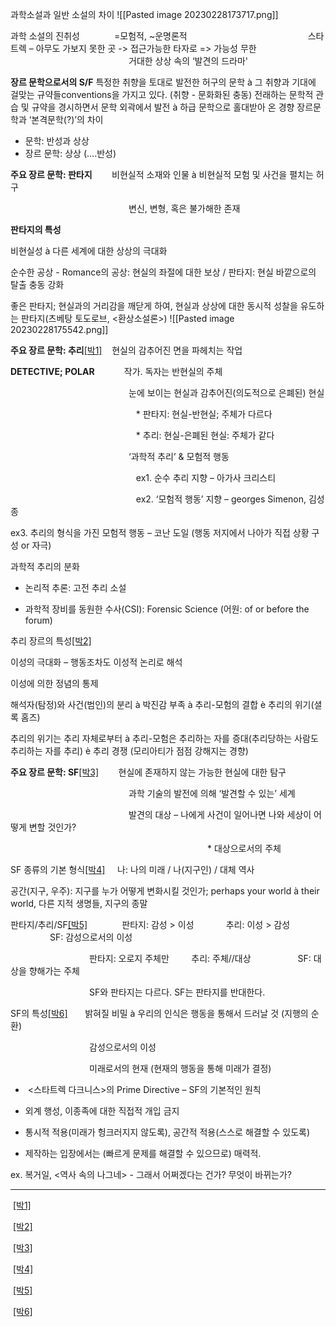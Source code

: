 과학소설과 일반 소설의 차이
![[Pasted image 20230228173717.png]]

과학 소설의 진취성              =모험적, ~운명론적
                                                스타트렉 – 아무도 가보지 못한 곳 -> 접근가능한 타자로 => 가능성 무한
                                                거대한 상상 속의 ‘발견의 드라마'


**장르 문학으로서의 S/F**
특정한 취향을 토대로 발전한 허구의 문학 à 그 취향과 기대에 걸맞는 규약들conventions을 가지고 있다. (취향 - 문화화된 충동)
전래하는 문학적 관습 및 규약을 경시하면서 문학 외곽에서 발전 à 하급 문학으로 홀대받아 온 경향
장르문학과 ‘본격문학(?)’의 차이
- 문학: 반성과 상상
- 장르 문학: 상상 (....반성)

**주요 장르 문학: 판타지**        비현실적 소재와 인물 à 비현실적 모험 및 사건을 펼치는 허구

                                                변신, 변형, 혹은 불가해한 존재

**판타지의 특성**

비현실성 à 다른 세계에 대한 상상의 극대화

순수한 공상 - Romance의 공상: 현실의 좌절에 대한 보상 / 판타지: 현실 바깥으로의 탈출 충동 강화

좋은 판타지; 현실과의 거리감을 깨닫게 하여, 현실과 상상에 대한 동시적 성찰을 유도하는 판타지(츠베탕 토도로브, <환상소설론>)
![[Pasted image 20230228175542.png]]

**주요 장르 문학: 추리**[[박1]](#_msocom_1)    현실의 감추어진 면을 파헤치는 작업

**DETECTIVE; POLAR**            작가. 독자는 반현실의 주체

                                                눈에 보이는 현실과 감추어진(의도적으로 은폐된) 현실

                                                   * 판타지: 현실-반현실; 주체가 다르다

                                                   * 추리: 현실-은폐된 현실: 주체가 같다

                                                ‘과학적 추리’ & 모험적 행동

                                                   ex1. 순수 추리 지향 – 아가사 크리스티

                                                   ex2. ‘모험적 행동’ 지향 – georges Simenon, 김성종

ex3. 추리의 형식을 가진 모험적 행동 – 코난 도일 (행동 저지에서 나아가 직접 상황 구성 or 자극)

과학적 추리의 분화

* 논리적 추론: 고전 추리 소설

* 과학적 장비를 동원한 수사(CSI): Forensic Science (어원: of or before the forum)

추리 장르의 특성[[박2]](#_msocom_2) 

이성의 극대화 – 행동조차도 이성적 논리로 해석

이성에 의한 정념의 통제

해석자(탐정)와 사건(범인)의 분리 à 박진감 부족 à 추리-모험의 결합 è 추리의 위기(셜록 홈즈)

추리의 위기는 추리 자체로부터 à 추리-모험은 추리하는 자를 증대(추리당하는 사람도 추리하는 자를 추리) è 추리 경쟁 (모리아티가 점점 강해지는 경향)

**주요 장르 문학: SF**[[박3]](#_msocom_3)        현실에 존재하지 않는 가능한 현실에 대한 탐구

                                                과학 기술의 발전에 의해 ‘발견할 수 있는’ 세계

                                                발견의 대상 – 나에게 사건이 일어나면 나와 세상이 어떻게 변할 것인가?

                                                                                * 대상으로서의 주체

SF 종류의 기본 형식[[박4]](#_msocom_4)     나: 나의 미래 / 나(지구인) / 대체 역사

공간(지구, 우주): 지구를 누가 어떻게 변화시킬 것인가; perhaps your world à their world, 다른 지적 생명들, 지구의 종말

판타지/추리/SF[[박5]](#_msocom_5)              판타지: 감성 > 이성             추리: 이성 > 감성                 SF: 감성으로서의 이성

                                판타지: 오로지 주체만         추리: 주체//대상                   SF: 대상을 향해가는 주체

                                SF와 판타지는 다르다. SF는 판타지를 반대한다.

SF의 특성[[박6]](#_msocom_6)       밝혀질 비밀 à 우리의 인식은 행동을 통해서 드러날 것 (지행의 순환)

                                감성으로서의 이성

                                미래로서의 현재 (현재의 행동을 통해 미래가 결정)

*  <스타트렉 다크니스>의 Prime Directive – SF의 기본적인 원칙

- 외계 행성, 이종족에 대한 직접적 개입 금지

- 통시적 적용(미래가 헝크러지지 않도록), 공간적 적용(스스로 해결할 수 있도록)

- 제작하는 입장에서는 (빠르게 문제를 해결할 수 있으므로) 매력적.

ex. 복거일, <역사 속의 나그네> - 그래서 어쩌겠다는 건가? 무엇이 바뀌는가?

---

 [[박1]](#_msoanchor_1)

 [[박2]](#_msoanchor_2)

 [[박3]](#_msoanchor_3)

 [[박4]](#_msoanchor_4)

 [[박5]](#_msoanchor_5)

 [[박6]](#_msoanchor_6)